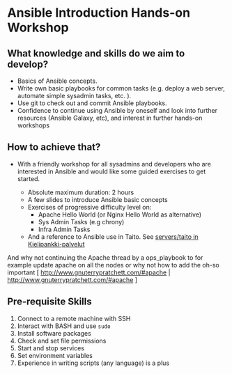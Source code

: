 
# Ansible Introduction Hands-on Workshop

## What knowledge and skills do we aim to develop?
* Basics of Ansible concepts.
* Write own basic playbooks for common tasks (e.g. deploy a web server, automate simple sysadmin tasks, etc. ).
* Use git to check out and commit Ansible playbooks.
* Confidence to continue using Ansible by oneself and look into further resources (Ansible Galaxy, etc), and interest in further hands-on workshops


## How to achieve that?

* With a friendly workshop for all sysadmins and developers who are interested in  Ansible and would like some guided exercises to get started.

    * Absolute maximum duration: 2 hours
    * A few slides to introduce Ansible basic concepts
    * Exercises of progressive difficulty level on:
        * Apache Hello World (or Nginx Hello World as alternative)
        * Sys Admin Tasks (e.g chrony)
        * Infra Admin Tasks
    * And a reference to Ansible use in Taito. See [servers/taito in Kielipankki-palvelut](https://github.com/CSCfi/Kielipankki-palvelut/tree/master/servers/taito "The Taito software stack of the Language Bank")

And why not continuing the Apache thread by a ops_playbook to for example update apache on all the nodes or why not how to add the oh-so important [ http://www.gnuterrypratchett.com/#apache | http://www.gnuterrypratchett.com/#apache ]

## Pre-requisite Skills
1. Connect to a remote machine with SSH
2. Interact with BASH and use `sudo`
3. Install software packages
4. Check and set file permissions
5. Start and stop services
6. Set environment variables
7. Experience in writing scripts (any language) is a plus
